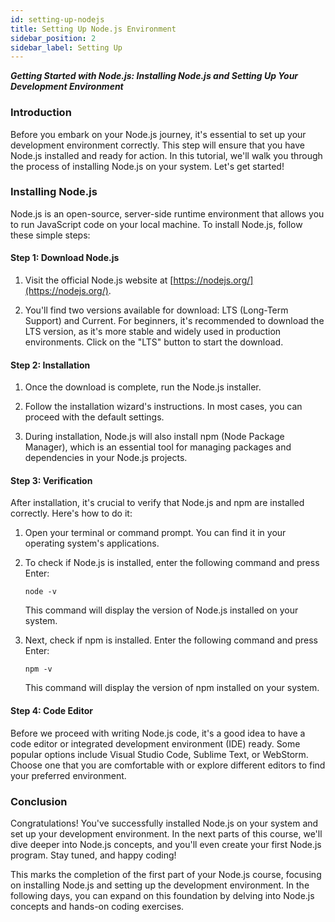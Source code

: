 ```yaml
---
id: setting-up-nodejs
title: Setting Up Node.js Environment
sidebar_position: 2
sidebar_label: Setting Up
---
```


***Getting Started with Node.js: Installing Node.js and Setting Up Your Development Environment***

### Introduction

Before you embark on your Node.js journey, it's essential to set up your development environment correctly. This step will ensure that you have Node.js installed and ready for action. In this tutorial, we'll walk you through the process of installing Node.js on your system. Let's get started!

### Installing Node.js

Node.js is an open-source, server-side runtime environment that allows you to run JavaScript code on your local machine. To install Node.js, follow these simple steps:

#### Step 1: Download Node.js

1. Visit the official Node.js website at [https://nodejs.org/](https://nodejs.org/).

2. You'll find two versions available for download: LTS (Long-Term Support) and Current. For beginners, it's recommended to download the LTS version, as it's more stable and widely used in production environments. Click on the "LTS" button to start the download.

#### Step 2: Installation

1. Once the download is complete, run the Node.js installer.

2. Follow the installation wizard's instructions. In most cases, you can proceed with the default settings.

3. During installation, Node.js will also install npm (Node Package Manager), which is an essential tool for managing packages and dependencies in your Node.js projects.

#### Step 3: Verification

After installation, it's crucial to verify that Node.js and npm are installed correctly. Here's how to do it:

1. Open your terminal or command prompt. You can find it in your operating system's applications.

2. To check if Node.js is installed, enter the following command and press Enter:

   ```shell
   node -v
   ```

   This command will display the version of Node.js installed on your system.

3. Next, check if npm is installed. Enter the following command and press Enter:

   ```shell
   npm -v
   ```

   This command will display the version of npm installed on your system.

#### Step 4: Code Editor

Before we proceed with writing Node.js code, it's a good idea to have a code editor or integrated development environment (IDE) ready. Some popular options include Visual Studio Code, Sublime Text, or WebStorm. Choose one that you are comfortable with or explore different editors to find your preferred environment.

### Conclusion

Congratulations! You've successfully installed Node.js on your system and set up your development environment. In the next parts of this course, we'll dive deeper into Node.js concepts, and you'll even create your first Node.js program. Stay tuned, and happy coding!

This marks the completion of the first part of your Node.js course, focusing on installing Node.js and setting up the development environment. In the following days, you can expand on this foundation by delving into Node.js concepts and hands-on coding exercises.